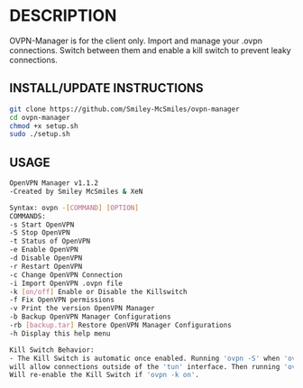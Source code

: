 # DESCRIPTION
OVPN-Manager is for the client only. Import and manage your .ovpn connections. Switch between them and enable a kill switch to prevent leaky connections.

## INSTALL/UPDATE INSTRUCTIONS

```sh
git clone https://github.com/Smiley-McSmiles/ovpn-manager
cd ovpn-manager
chmod +x setup.sh
sudo ./setup.sh
```

## USAGE

```sh
OpenVPN Manager v1.1.2
-Created by Smiley McSmiles & XeN

Syntax: ovpn -[COMMAND] [OPTION]
COMMANDS:
-s Start OpenVPN
-S Stop OpenVPN
-t Status of OpenVPN
-e Enable OpenVPN
-d Disable OpenVPN
-r Restart OpenVPN
-c Change OpenVPN Connection
-i Import OpenVPN .ovpn file
-k [on/off] Enable or Disable the Killswitch
-f Fix OpenVPN permissions
-v Print the version OpenVPN Manager
-b Backup OpenVPN Manager Configurations
-rb [backup.tar] Restore OpenVPN Manager Configurations
-h Display this help menu

Kill Switch Behavior:
- The Kill Switch is automatic once enabled. Running 'ovpn -S' when 'ovpn -k on'
will allow connections outside of the 'tun' interface. Then running 'ovpn -s'
Will re-enable the Kill Switch if 'ovpn -k on'.

```
